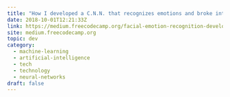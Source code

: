 ```yaml
---
title: "How I developed a C.N.N. that recognizes emotions and broke into the Kaggle top 10"
date: 2018-10-01T12:21:33Z
link: https://medium.freecodecamp.org/facial-emotion-recognition-develop-a-c-n-n-and-break-into-kaggle-top-10-f618c024faa7?source=rss----336d898217ee---4
site: medium.freecodecamp.org
topic: dev
category:
  - machine-learning
  - artificial-intelligence
  - tech
  - technology
  - neural-networks
draft: false
---
```

